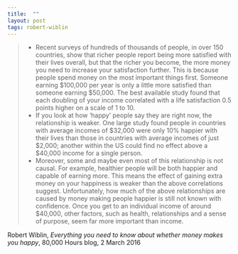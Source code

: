 ```yaml
---
title:  ""
layout: post
tags: robert-wiblin
---
```


> * Recent surveys of hundreds of thousands of people, in over 150 countries, show that richer people report being more satisfied with their lives overall, but that the richer you become, the more money you need to increase your satisfaction further. This is because people spend money on the most important things first. Someone earning $100,000 per year is only a little more satisfied than someone earning $50,000. The best available study found that each doubling of your income correlated with a life satisfaction 0.5 points higher on a scale of 1 to 10.
> * If you look at how ‘happy’ people say they are right now, the relationship is weaker. One large study found people in countries with average incomes of $32,000 were only 10% happier with their lives than those in countries with average incomes of just $2,000; another within the US could find no effect above a $40,000 income for a single person.
> * Moreover, some and maybe even most of this relationship is not causal. For example, healthier people will be both happier and capable of earning more. This means the effect of gaining extra money on your happiness is weaker than the above correlations suggest. Unfortunately, how much of the above relationships are caused by money making people happier is still not known with confidence.
> Once you get to an individual income of around $40,000, other factors, such as health, relationships and a sense of purpose, seem far more important than income.

Robert Wiblin, _Everything you need to know about whether money makes you happy_, 80,000 Hours blog, 2 March 2016
